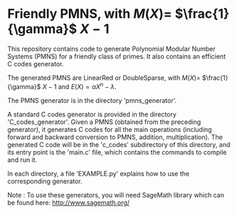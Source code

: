 # Friendly PMNS, with $M(X) =$  $\frac{1}{\gamma}$  $X - 1$
This repository contains code to generate Polynomial Modular Number Systems (PMNS) for a friendly class of primes. It also contains an efficient C codes generator. 

The generated PMNS are LinearRed or DoubleSparse, with $M(X) =$  $\frac{1}{\gamma}$  $X - 1$ and $E(X) = \alpha X^n - \lambda$.

The PMNS generator is in the directory 'pmns_generator'.

A standard C codes generator is provided in the directory 'C_codes_generator'. Given a PMNS (obtained from the preceding generator), it generates C codes for all the main operations (including forward and backward conversion to PMNS, addition, multiplication). The generated C code will be in the 'c_codes' subdirectory of this directory, and its entry point is the 'main.c' file, which contains the commands to compile and run it.

In each directory, a file 'EXAMPLE.py' explains how to use the corresponding generator.

Note : To use these generators, you will need SageMath library which can be found here: http://www.sagemath.org/

